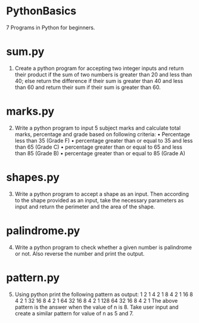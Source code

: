 # PythonBasics
7 Programs in Python for beginners.

# sum.py
1. Create a python program for accepting two integer inputs and return their product if the sum of two numbers is greater than 20 and less than 40; else return the difference if their sum is greater than 40 and less than 60 and return their sum if their sum is greater than 60. 

# marks.py
2. Write a python program to input 5 subject marks and calculate total marks, percentage and grade based on following criteria:
• Percentage less than 35 (Grade F)
• percentage greater than or equal to 35 and less than 65 (Grade C)
• percentage greater than or equal to 65 and less than 85 (Grade B)
• percentage greater than or equal to 85 (Grade A) 

# shapes.py
3. Write a python program to accept a shape as an input. Then according to the shape provided as an input, take the necessary parameters as input and return the perimeter and the area of the shape.

# palindrome.py
4. Write a python program to check whether a given number is palindrome or not. Also reverse the number and print the output.

# pattern.py
5. Using python print the following pattern as output:
1
2 1
4 2 1
8 4 2 1
16 8 4 2 1
32 16 8 4 2 1
64 32 16 8 4 2 1
128 64 32 16 8 4 2 1
The above pattern is the answer when the value of n is 8. Take user input and create a similar pattern for value of n as 5 and 7.

